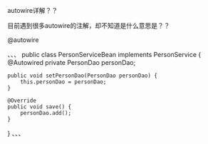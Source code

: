 autowire详解？？

目前遇到很多autowire的注解，却不知道是什么意思是？？

@autowire 

、、、
public class PersonServiceBean implements PersonService {
    @Autowired private PersonDao personDao;

    public void setPersonDao(PersonDao personDao) {
        this.personDao = personDao;
    }

    @Override
    public void save() {
        personDao.add();
    }
}
、、、
